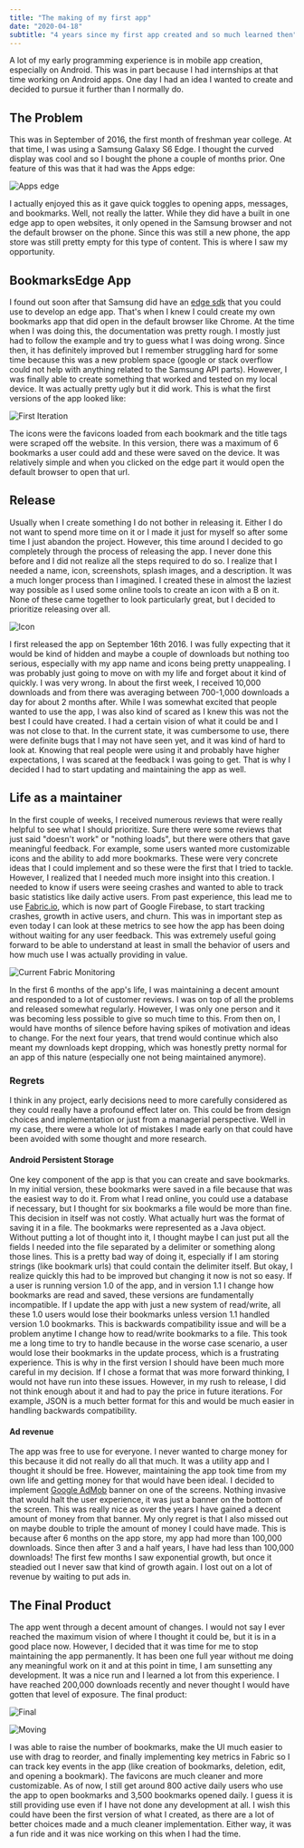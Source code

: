 ```yaml
---
title: "The making of my first app"
date: "2020-04-18"
subtitle: "4 years since my first app created and so much learned then"
---
```


A lot of my early programming experience is in mobile app creation, especially on Android. This was in part because I had internships at that time working on Android apps. One day I had an idea I wanted to create and decided to pursue it further than I normally do. 

## The Problem

This was in September of 2016, the first month of freshman year college. At that time, I was using a Samsung Galaxy S6 Edge. I thought the curved display was cool and so I bought the phone a couple of months prior. One feature of this was that it had was the Apps edge:

![Apps edge](/4/edge_example.jpg)

I actually enjoyed this as it gave quick toggles to opening apps, messages, and bookmarks. Well, not really the latter. While they did have a built in one edge app to open websites, it only opened in the Samsung browser and not the default browser on the phone. Since this was still a new phone, the app store was still pretty empty for this type of content. This is where I saw my opportunity. 

## BookmarksEdge App

I found out soon after that Samsung did have an [edge sdk](https://developer.samsung.com/galaxy-edge/overview.html) that you could use to develop an edge app. That's when I knew I could create my own bookmarks app that did open in the default browser like Chrome. At the time when I was doing this, the documentation was pretty rough. I mostly just had to follow the example and try to guess what I was doing wrong. Since then, it has definitely improved but I remember struggling hard for some time because this was a new problem space (google or stack overflow could not help with anything related to the Samsung API parts). However, I was finally able to create something that worked and tested on my local device. It was actually pretty ugly but it did work. This is what the first versions of the app looked like:

![First Iteration](/4/first.png)

The icons were the favicons loaded from each bookmark and the title tags were scraped off the website. In this version, there was a maximum of 6 bookmarks a user could add and these were saved on the device. It was relatively simple and when you clicked on the edge part it would open the default browser to open that url. 

## Release

Usually when I create something I do not bother in releasing it. Either I do not want to spend more time on it or I made it just for myself so  after some time I just abandon the project. However, this time around I decided to go completely through the process of releasing the app. I never done this before and I did not realize all the steps required to do so. I realize that I needed a name, icon, screenshots, splash images, and a description. It was a much longer process than I imagined. I created these in almost the laziest way possible as I used some online tools to create an icon with a B on it. None of these came together to look particularly great, but I decided to prioritize releasing over all. 

![Icon](/4/icon.png)

I first released the app on September 16th 2016. I was fully expecting that it would be kind of hidden and maybe a couple of downloads but nothing too serious, especially with my app name and icons being pretty unappealing. I was probably just going to move on with my life and forget about it kind of quickly. I was very wrong. In about the first week, I received 10,000 downloads and from there was averaging between 700-1,000 downloads a day for about 2 months after. While I was somewhat excited that people wanted to use the app, I was also kind of scared as I knew this was not the best I could have created. I had a certain vision of what it could be and I was not close to that. In the current state, it was cumbersome to use, there were definite bugs that I may not have seen yet, and it was kind of hard to look at. Knowing that real people were using it and probably have higher expectations, I was scared at the feedback I was going to get. That is why I decided I had to start updating and maintaining the app as well. 

## Life as a maintainer

In the first couple of weeks, I received numerous reviews that were really helpful to see what I should prioritize. Sure there were some reviews that just said "doesn't work" or "nothing loads", but there were others that gave meaningful feedback. For example, some users wanted more customizable icons and the ability to add more bookmarks. These were very concrete ideas that I could implement and so these were the first that I tried to tackle. However, I realized that I needed much more insight into this creation. I needed to know if users were seeing crashes and wanted to able to track basic statistics like daily active users. From past experience, this lead me to use [Fabric.io](https://get.fabric.io/), which is now part of Google Firebase, to start tracking crashes, growth in active users, and churn. This was in important step as even today I can look at these metrics to see how the app has been doing without waiting for any user feedback. This was extremely useful going forward to be able to understand at least in small the behavior of users and how much use I was actually providing in value. 

![Current Fabric Monitoring](/4/fabric.png)

In the first 6 months of the app's life, I was maintaining a decent amount and responded to a lot of customer reviews. I was on top of all the problems and released somewhat regularly. However, I was only one person and it was becoming less possible to give so much time to this. From then on, I would have months of silence before having spikes of motivation and ideas to change. For the next four years, that trend would continue which also meant my downloads kept dropping, which was honestly pretty normal for an app of this nature (especially one not being maintained anymore). 

### Regrets

I think in any project, early decisions need to more carefully considered as they could really have a profound effect later on. This could be from design choices and implementation or just from a managerial perspective. Well in my case, there were a whole lot of mistakes I made early on that could have been avoided with some thought and more research. 

#### Android Persistent Storage

One key component of the app is that you can create and save bookmarks. In my initial version, these bookmarks were saved in a file because that was the easiest way to do it. From what I read online, you could use a database if necessary, but I thought for six bookmarks a file would be more than fine. This decision in itself was not costly. What actually hurt was the format of saving it in a file. The bookmarks were represented as a Java object. Without putting a lot of thought into it, I thought maybe I can just put all the fields I needed into the file separated by a delimiter or something along those lines. This is a pretty bad way of doing it, especially if I am storing strings (like bookmark urls) that could contain the delimiter itself. But okay, I realize quickly this had to be improved but changing it now is not so easy. If a user is running version 1.0 of the app, and in version 1.1 I change how bookmarks are read and saved, these versions are fundamentally incompatible. If I update the app with just a new system of read/write, all these 1.0 users would lose their bookmarks unless version 1.1 handled version 1.0 bookmarks. This is backwards compatibility issue and will be a problem anytime I change how to read/write bookmarks to a file. This took me a long time to try to handle because in the worse case scenario, a user would lose their bookmarks in the update process, which is a frustrating experience. This is why in the first version I should have been much more careful in my decision. If I chose a format that was more forward thinking, I would not have run into these issues. However, in my rush to release, I did not think enough about it and had to pay the price in future iterations. For example, JSON is a much better format for this and would be much easier in handling backwards compatibility.

#### Ad revenue

The app was free to use for everyone. I never wanted to charge money for this because it did not really do all that much. It was a utility app and I thought it should be free. However, maintaining the app took time from my own life and getting money for that would have been ideal. I decided to implement [Google AdMob](https://admob.google.com/home/) banner on one of the screens. Nothing invasive that would halt the user experience, it was just a banner on the bottom of the screen. This was really nice as over the years I have gained a decent amount of money from that banner. My only regret is that I also missed out on maybe double to triple the amount of money I could have made. This is because after 6 months on the app store, my app had more than 100,000 downloads. Since then after 3 and a half years, I have had less than 100,000 downloads! The first few months I saw exponential growth, but once it steadied out I never saw that kind of growth again. I lost out on a lot of revenue by waiting to put ads in. 

## The Final Product 

The app went through a decent amount of changes. I would not say I ever reached the maximum vision of where I thought it could be, but it is in a good place now. However, I decided that it was time for me to stop maintaining the app permanently. It has been one full year without me doing any meaningful work on it and at this point in time, I am sunsetting any development. It was a nice run and I learned a lot from this experience. I have reached 200,000 downloads recently and never thought I would have gotten that level of exposure. The final product:


![Final](/4/final.png)

![Moving](/4/reorder.gif)

I was able to raise the number of bookmarks, make the UI much easier to use with drag to reorder, and finally implementing key metrics in Fabric so I can track key events in the app (like creation of bookmarks, deletion, edit, and opening a bookmark). The favicons are much cleaner and more customizable. As of now, I still get around 800 active daily users who use the app to open bookmarks and 3,500 bookmarks opened daily. I guess it is still providing use even if I have not done any development at all. I wish this could have been the first version of what I created, as there are a lot of better choices made and a much cleaner implementation. Either way, it was a fun ride and it was nice working on this when I had the time. 